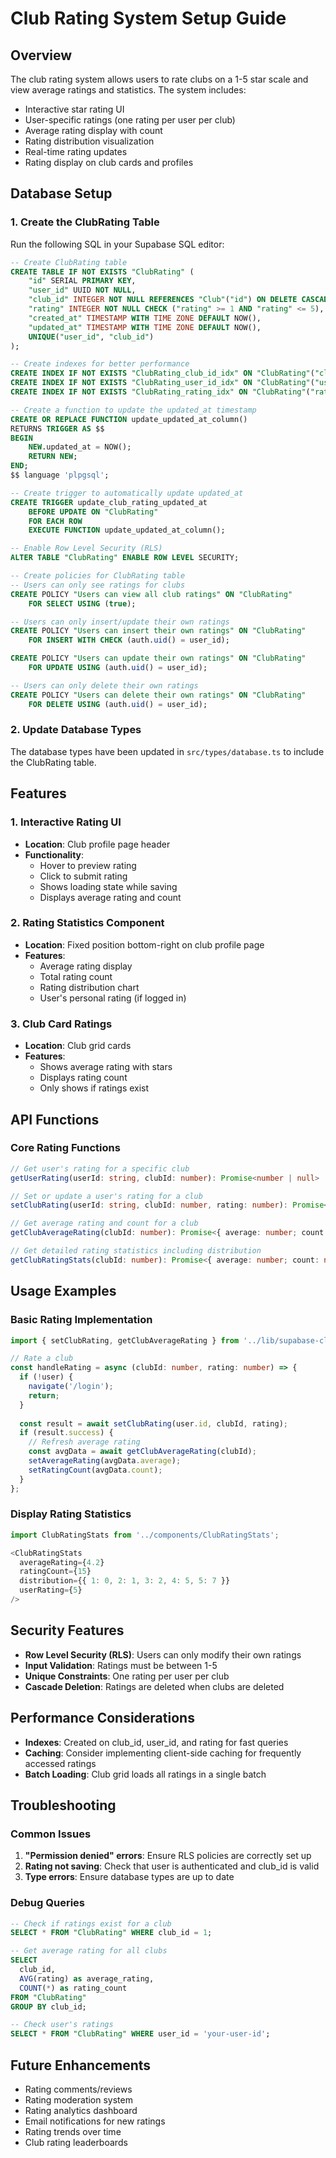 # Club Rating System Setup Guide

## Overview

The club rating system allows users to rate clubs on a 1-5 star scale and view average ratings and statistics. The system includes:

- Interactive star rating UI
- User-specific ratings (one rating per user per club)
- Average rating display with count
- Rating distribution visualization
- Real-time rating updates
- Rating display on club cards and profiles

## Database Setup

### 1. Create the ClubRating Table

Run the following SQL in your Supabase SQL editor:

```sql
-- Create ClubRating table
CREATE TABLE IF NOT EXISTS "ClubRating" (
    "id" SERIAL PRIMARY KEY,
    "user_id" UUID NOT NULL,
    "club_id" INTEGER NOT NULL REFERENCES "Club"("id") ON DELETE CASCADE,
    "rating" INTEGER NOT NULL CHECK ("rating" >= 1 AND "rating" <= 5),
    "created_at" TIMESTAMP WITH TIME ZONE DEFAULT NOW(),
    "updated_at" TIMESTAMP WITH TIME ZONE DEFAULT NOW(),
    UNIQUE("user_id", "club_id")
);

-- Create indexes for better performance
CREATE INDEX IF NOT EXISTS "ClubRating_club_id_idx" ON "ClubRating"("club_id");
CREATE INDEX IF NOT EXISTS "ClubRating_user_id_idx" ON "ClubRating"("user_id");
CREATE INDEX IF NOT EXISTS "ClubRating_rating_idx" ON "ClubRating"("rating");

-- Create a function to update the updated_at timestamp
CREATE OR REPLACE FUNCTION update_updated_at_column()
RETURNS TRIGGER AS $$
BEGIN
    NEW.updated_at = NOW();
    RETURN NEW;
END;
$$ language 'plpgsql';

-- Create trigger to automatically update updated_at
CREATE TRIGGER update_club_rating_updated_at 
    BEFORE UPDATE ON "ClubRating" 
    FOR EACH ROW 
    EXECUTE FUNCTION update_updated_at_column();

-- Enable Row Level Security (RLS)
ALTER TABLE "ClubRating" ENABLE ROW LEVEL SECURITY;

-- Create policies for ClubRating table
-- Users can only see ratings for clubs
CREATE POLICY "Users can view all club ratings" ON "ClubRating"
    FOR SELECT USING (true);

-- Users can only insert/update their own ratings
CREATE POLICY "Users can insert their own ratings" ON "ClubRating"
    FOR INSERT WITH CHECK (auth.uid() = user_id);

CREATE POLICY "Users can update their own ratings" ON "ClubRating"
    FOR UPDATE USING (auth.uid() = user_id);

-- Users can only delete their own ratings
CREATE POLICY "Users can delete their own ratings" ON "ClubRating"
    FOR DELETE USING (auth.uid() = user_id);
```

### 2. Update Database Types

The database types have been updated in `src/types/database.ts` to include the ClubRating table.

## Features

### 1. Interactive Rating UI

- **Location**: Club profile page header
- **Functionality**: 
  - Hover to preview rating
  - Click to submit rating
  - Shows loading state while saving
  - Displays average rating and count

### 2. Rating Statistics Component

- **Location**: Fixed position bottom-right on club profile page
- **Features**:
  - Average rating display
  - Total rating count
  - Rating distribution chart
  - User's personal rating (if logged in)

### 3. Club Card Ratings

- **Location**: Club grid cards
- **Features**:
  - Shows average rating with stars
  - Displays rating count
  - Only shows if ratings exist

## API Functions

### Core Rating Functions

```typescript
// Get user's rating for a specific club
getUserRating(userId: string, clubId: number): Promise<number | null>

// Set or update a user's rating for a club
setClubRating(userId: string, clubId: number, rating: number): Promise<{ success: boolean; error?: any; data?: any }>

// Get average rating and count for a club
getClubAverageRating(clubId: number): Promise<{ average: number; count: number }>

// Get detailed rating statistics including distribution
getClubRatingStats(clubId: number): Promise<{ average: number; count: number; distribution: { [key: number]: number } }>
```

## Usage Examples

### Basic Rating Implementation

```typescript
import { setClubRating, getClubAverageRating } from '../lib/supabase-client';

// Rate a club
const handleRating = async (clubId: number, rating: number) => {
  if (!user) {
    navigate('/login');
    return;
  }
  
  const result = await setClubRating(user.id, clubId, rating);
  if (result.success) {
    // Refresh average rating
    const avgData = await getClubAverageRating(clubId);
    setAverageRating(avgData.average);
    setRatingCount(avgData.count);
  }
};
```

### Display Rating Statistics

```typescript
import ClubRatingStats from '../components/ClubRatingStats';

<ClubRatingStats
  averageRating={4.2}
  ratingCount={15}
  distribution={{ 1: 0, 2: 1, 3: 2, 4: 5, 5: 7 }}
  userRating={5}
/>
```

## Security Features

- **Row Level Security (RLS)**: Users can only modify their own ratings
- **Input Validation**: Ratings must be between 1-5
- **Unique Constraints**: One rating per user per club
- **Cascade Deletion**: Ratings are deleted when clubs are deleted

## Performance Considerations

- **Indexes**: Created on club_id, user_id, and rating for fast queries
- **Caching**: Consider implementing client-side caching for frequently accessed ratings
- **Batch Loading**: Club grid loads all ratings in a single batch

## Troubleshooting

### Common Issues

1. **"Permission denied" errors**: Ensure RLS policies are correctly set up
2. **Rating not saving**: Check that user is authenticated and club_id is valid
3. **Type errors**: Ensure database types are up to date

### Debug Queries

```sql
-- Check if ratings exist for a club
SELECT * FROM "ClubRating" WHERE club_id = 1;

-- Get average rating for all clubs
SELECT 
  club_id,
  AVG(rating) as average_rating,
  COUNT(*) as rating_count
FROM "ClubRating" 
GROUP BY club_id;

-- Check user's ratings
SELECT * FROM "ClubRating" WHERE user_id = 'your-user-id';
```

## Future Enhancements

- Rating comments/reviews
- Rating moderation system
- Rating analytics dashboard
- Email notifications for new ratings
- Rating trends over time
- Club rating leaderboards 